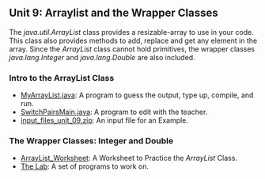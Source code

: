 ## Unit 9: Arraylist and the Wrapper Classes
The _java.util.ArrayList_ class provides a resizable-array to use in your code. This class also provides methods to add, replace and get any element in the array. Since the _ArrayList_ class cannot hold primitives, the wrapper classes _java.lang.Integer_ and _java.lang.Double_ are also included.

### Intro to the ArrayList Class
* [MyArrayList.java](./MyArrayList.pdf): A program to guess the output, type up, compile, and run.
* [SwitchPairsMain.java](./SwitchPairsMain.java): A program to edit with the teacher.
* [input_files_unit_09.zip](./input_files_unit_09.zip): An input file for an Example.

### The Wrapper Classes: Integer and Double
* [ArrayList_Worksheet](./ArrayList_Worksheet.pdf): A Worksheet to Practice the _ArrayList_ Class.
* [The Lab](./Lab_-_ArrayList.pdf): A set of programs to work on.
